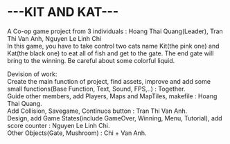 # ---KIT AND KAT--- <br />
A Co-op game project from 3 individuals : Hoang Thai Quang(Leader), Tran Thi Van Anh, Nguyen Le Linh Chi <br />
In this game, you have to take control two cats name Kit(the pink one) and Kat(the black one) to eat all of fish and get to the gate. The end gate will bring to the winning. Be careful about some colorful liquid. <br />

Devision of work: <br />
Create the main function of project, find assets, improve and add some small functions(Base Function, Text, Sound, FPS,..) : Together. <br />
Guide other members, add Players, Maps and MapTiles, makefile : Hoang Thai Quang. <br />
Add Collision, Savegame, Continuos button : Tran Thi Van Anh. <br />
Design, add Game States(include GameOver, Winning, Menu, Tutorial), add score counter  : Nguyen Le Linh Chi. <br />
Other Objects(Gate, Mushroom) : Chi + Van Anh. <br />
